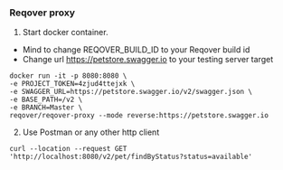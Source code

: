 ### Reqover proxy 

1. Start docker container.

- Mind to change REQOVER_BUILD_ID to your Reqover build id
- Change url https://petstore.swagger.io to your testing server target

```
docker run -it -p 8080:8080 \
-e PROJECT_TOKEN=4zjud4ttejxk \
-e SWAGGER_URL=https://petstore.swagger.io/v2/swagger.json \ 
-e BASE_PATH=/v2 \
-e BRANCH=Master \
reqover/reqover-proxy --mode reverse:https://petstore.swagger.io
```

2. Use Postman or any other http client

```
curl --location --request GET 'http://localhost:8080/v2/pet/findByStatus?status=available'
```
